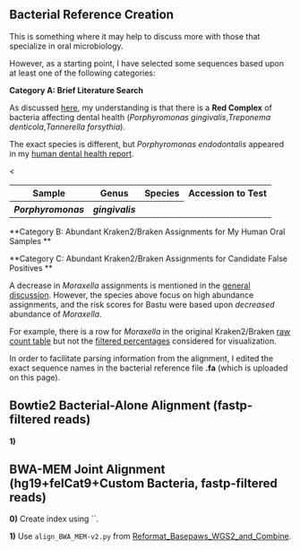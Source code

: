 ## Bacterial Reference Creation

This is something where it may help to discuss more with those that specialize in oral microbiology.

However, as a starting point, I have selected some sequences based upon at least one of the following categories:

**Category A: Brief Literature Search**

As discussed [here](https://github.com/cwarden45/Bastu_Cat_Genome/discussions/1), my understanding is that there is a **Red Complex** of bacteria affecting dental health (*Porphyromonas gingivalis*,*Treponema denticola*,*Tannerella forsythia*).

The exact species is different, but *Porphyromonas endodontalis* appeared in my [human dental health report](https://github.com/cwarden45/Bastu_Cat_Genome/discussions/1#discussioncomment-4082391).

<table>
  <tbody>
    <tr>
      <th align="center">Sample</th>
      <th align="center">Genus</th>
	  <th align="center">Species</th>
	  <th align="center">Accession to Test</th>
    </tr>
     <tr>
      <th align="center"><i>Porphyromonas</i></th>
      <<th align="center"><i>gingivalis</i></th>
      <th align="center"> </th>
    </tr>
</tbody>
</table>

**Category B: Abundant Kraken2/Braken Assignments for My Human Oral Samples **

**Category C: Abundant Kraken2/Braken Assignments for Candidate False Positives **

A decrease in *Moraxella* assignments is mentioned in the [general discussion](https://github.com/cwarden45/Bastu_Cat_Genome/discussions/1).  However, the species above focus on high abundance assignments, and the risk scores for Bastu were based upon *decreased* abundance of *Moraxella*.

For example, there is a row for *Moraxella* in the original Kraken2/Braken [raw count table](https://github.com/cwarden45/Bastu_Cat_Genome/blob/master/Basepaws_Notes/Reformat_Basepaws_WGS2_and_Combine/n29_FILTERED_Braken_genera-counts.txt) but not the [filtered percentages](https://github.com/cwarden45/Bastu_Cat_Genome/blob/master/Basepaws_Notes/Reformat_Basepaws_WGS2_and_Combine/n29_FILTERED_Braken_genera-heatmap_quantified.txt) considered for visualization.

In order to facilitate parsing information from the alignment, I edited the exact sequence names in the bacterial reference file **.fa** (which is uploaded on this page).

## Bowtie2 Bacterial-Alone Alignment (fastp-filtered reads)

**1)** 
## BWA-MEM Joint Alignment (hg19+felCat9+Custom Bacteria, fastp-filtered reads)

**0)** Create index using ``.

**1)** Use `align_BWA_MEM-v2.py` from [Reformat_Basepaws_WGS2_and_Combine](https://github.com/cwarden45/Bastu_Cat_Genome/blob/master/Basepaws_Notes/Reformat_Basepaws_WGS2_and_Combine/align_BWA_MEM-v2.py).